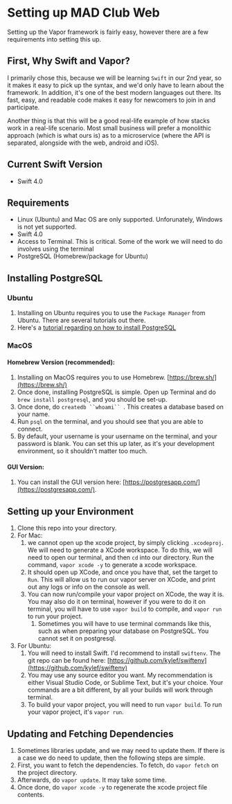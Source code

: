 # Setting up MAD Club Web

Setting up the Vapor framework is fairly easy, however there are a few requirements into setting this up.

## First, Why Swift and Vapor?
I primarily chose this, because we will be learning `Swift` in our 2nd year, so it makes it easy to pick up the syntax, and we'd only have to learn about the framework. In addition, it's one of the best modern languages out there. Its fast, easy, and readable code makes it easy for newcomers to join in and participate.

Another thing is that this will be a good real-life example of how stacks work in a real-life scenario. Most small business will prefer a monolithic approach (which is what ours is) as to a microservice (where the API is separated, alongside with the web, android and iOS).

## Current Swift Version
- Swift 4.0

## Requirements
- Linux (Ubuntu) and Mac OS are only supported. Unforunately, Windows is not yet supported.
- Swift 4.0
- Access to Terminal. This is critical. Some of the work we will need to do involves using the terminal
- PostgreSQL (Homebrew/package for Ubuntu)

## Installing PostgreSQL
### Ubuntu
1. Installing on Ubuntu requires you to use the `Package Manager` from Ubuntu. There are several tutorials out there.
1. Here's a [tutorial regarding on how to install PostgreSQL](https://www.digitalocean.com/community/tutorials/how-to-install-and-use-postgresql-on-ubuntu-16-04)
### MacOS
#### Homebrew Version (recommended):
1. Installing on MacOS requires you to use Homebrew. [https://brew.sh/](https://brew.sh/)
1. Once done, installing PostgreSQL is simple. Open up Terminal and do `brew install postgresql`, and you should be set-up.
1. Once done, do `createdb ``whoami`` `. This creates a database based on your name.
1. Run `psql` on the terminal, and you should see that you are able to connect.
1. By default, your username is your username on the terminal, and your password is blank. You can set this up later, as it's your development environment, so it shouldn't matter too much.
#### GUI Version:
1. You can install the GUI version here: [https://postgresapp.com/](https://postgresapp.com/).

## Setting up your Environment
1. Clone this repo into your directory.
1. For Mac:
	1.  we cannot open up the xcode project, by simply clicking `.xcodeproj`. We will need to generate a XCode workspace. To do this, we will need to open our terminal, and then `cd` into our directory. Run the command, `vapor xcode -y` to generate a xcode workspace.
	1. It should open up XCode, and once you have that, set the target to `Run`. This will allow us to run our vapor server on XCode, and print out any logs or info on the console as well.
	1. You can now run/compile your vapor project on XCode, the way it is. You may also do it on terminal, however if you were to do it on terminal, you will have to use `vapor build` to compile, and  `vapor run` to run your project.
		1. Sometimes you will have to use terminal commands like this, such as when preparing your database on PostgreSQL. You cannot set it on postgresql.
1. For Ubuntu:
	1. You will need to install Swift. I'd recommend to install `swiftenv`. The git repo can be found here: [https://github.com/kylef/swiftenv](https://github.com/kylef/swiftenv)
	1. You may use any source editor you want. My recommendation is either Visual Studio Code, or Sublime Text, but it's your choice. Your commands are a bit different, by all your builds will work through terminal.
	1. To build your vapor project, you will need to run `vapor build`. To run your vapor project, it's `vapor run`.

## Updating and Fetching Dependencies
1. Sometimes libraries update, and we may need to update them. If there is a case we do need to update, then the following steps are simple.
1. First, you want to fetch the dependencies. To fetch, do `vapor fetch` on the project directory.
1. Afterwards, do `vapor update`. It may take some time.
1. Once done, do `vapor xcode -y` to regenerate the xcode project file contents.
